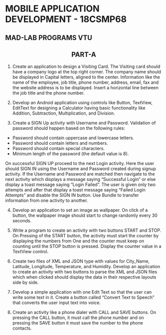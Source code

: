 # MOBILE APPLICATION DEVELOPMENT - 18CSMP68
## MAD-LAB PROGRAMS VTU
## <center>PART-A</center>
1. Create an application to design a Visiting Card. The Visiting card should have a company logo at the top right corner. The company name should be displayed in Capital letters, aligned to the center. Information like the name of the employee, job title, phone number, address, email, fax and the website address is to be displayed. Insert a horizontal line between the job title and the phone number.

2. Develop an Android application using controls like Button, TextView, EditText for designing a Calculator having basic functionality like Addition, Subtraction, Multiplication, and Division.

3. Create a SIGN Up activity with Username and Password. Validation of password should happen based on the following rules:
<ul> <li> Password should contain uppercase and lowercase letters. </li>
<li> Password should contain letters and numbers. </li>
<li> Password should contain special characters.</li>
<li> Minimum length of the password (the default value is 8). </li> </ul>
On successful SIGN UP proceed to the next Login activity. Here the user should SIGN IN using the Username and Password created during signup activity. If the Username and Password are matched then navigate to the next activity which displays a message saying “Successful Login” or else display a toast message saying “Login Failed”. The user is given only two attempts and after that display a toast message saying “Failed Login Attempts” and disable the SIGN IN button. Use Bundle to transfer information from one activity to another.

4. Develop an application to set an image as wallpaper. On click of a button, the wallpaper image should start to change randomly every 30 seconds.

5. Write a program to create an activity with two buttons START and STOP. On Pressing of the START button, the activity must start the counter by displaying the numbers from One and the counter must keep on counting until the STOP button is pressed. Display the counter value in a TextView control.

6. Create two files of XML and JSON type with values for City_Name, Latitude, Longitude, Temperature, and Humidity. Develop an application to create an activity with two buttons to parse the XML and JSON files which when clicked should display the data in their respective layouts side by side.

7. Develop a simple application with one Edit Text so that the user can write some text in it. Create a button called “Convert Text to Speech” that converts the user input text into voice.

8. Create an activity like a phone dialer with CALL and SAVE buttons. On pressing the CALL button, it must call the phone number and on pressing the SAVE button it must save the number to the phone contacts.